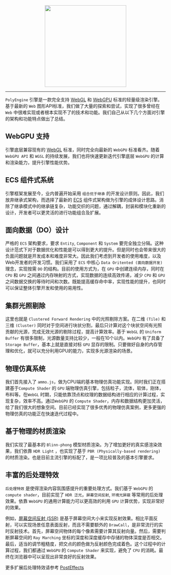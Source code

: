 <!-- <Logo :animation="false"></Logo> -->
<img class="VPImage light image-src" src="/images/logo512.png" alt="" width="256" height="256" style="display: block; margin: 0 auto">

---

`PolyEngine` 引擎是一款完全支持 [WebGL](https://www.khronos.org/webgl/) 和 [WebGPU](https://www.orillusion.com/webgpu.html) 标准的轻量级渲染引擎。基于最新的 `Web` 图形API标准，我们做了大量的探索和尝试，实现了很多曾经在 `Web` 中很难实现或者根本实现不了的技术和功能。我们自己从以下几个方面对引擎的架构和功能特点做出了总结。

## WebGPU 支持
引擎底层兼容现有的 [WebGL](https://www.khronos.org/webgl/) 标准，同时完全向最新的 `WebGPU` 标准看齐。随着`WebGPU API` 和 `WGSL` 的持续发展，我们也将快速更新迭代引擎底层 `WebGPU` 的计算和渲染能力，提升引擎性能优势。

## ECS 组件式系统
引擎框架发展至今，业内普遍开始采用 `组合优于继承` 的开发设计原则。因此，我们放弃继承式架构，而选择了最新的 [ECS](https://wikipedia.org/wiki/Entity_component_system) 组件式架构做为引擎的成体设计思路。消除了继承模式中的继承链复杂，功能交织的问题，通过解耦，封装和模块化重新的设计，开发者可以更灵活的进行功能组合及扩展。

## 面向数据（DO）设计
严格的 `ECS` 架构要求，要求 `Entity`, `Component` 和 `System` 要完全独立分隔。这种设计范式下对于数据优化和性能是可以得到更大的提升。但是同时也会带来很大的负面问题就是开发成本和难度非常大。因此我们考虑到开发者的使用难度，以及Web开发者的开发习惯。我们采用了 `ECS` 中核心 `Data Oritented (面向数据开发)` 理念，实现按需 `DO` 的结构。目前的使用方式为，在 `GPU` 中创建连续内存，同时在 `CPU` 和 `GPU` 之间通过内存映射的方式，实现数据的连续高效传递，减少 `CPU` 和 `GPU` 之间数据交换的等待时间和次数。既能提高缓存命中率，实现性能的提升，也同时可以保证整体引擎开发和使用的易用性。

<!-- ## WASM 加速
`JavaScript` 在 [V8](https://v8.dev/) 内核中运行效率已经非常高了，但是和原生环境还有些差距。3D场景中很多复杂的数学计算逻辑仍然需要 `CPU` 来运算，为了提高效率我们引入了 [WASM](https://webassembly.org/) 支持，将大量的 `CPU` 计算需求交给原生的计算模块，不再依靠 `JS` 线程来完成，可以极大的提高 `CPU` 利用率和运算性能。 -->

<!-- ## 集群前向渲染
普通的前向渲染是最为简单的渲染管线。但是它的计算复杂度为 `M x N`（M为物件数目，N为动态光源数目），不适合动态光源复杂的场景，而且会有大量的 `Overdraw`。我们的做法是，首先实现 `Tile Forward Rendering/Forward+ Rendering` 渲染管线，在二维的屏幕空间进行 `Tile` 划分，通过预计算好的深度信息，通过 `Compute Shader` 完成对 `Tile` 中没有贡献的光源进行剔除，减少计算压力。再进一步，我们采用 `Cluster Light Culling` 的技术，在深度方向上也同样进行一次划分，进一步缩小光照的影响范围，实现了对动态多光源场景很好的渲染效果。 -->

## 集群光照剔除
这里也就是 `Clustered Forward Rendering` 中的光照剔除方案。在二维 `(Tile)` 和三维 `(Cluster)` 同时对于空间进行块状分割，最后只计算对这个块状空间有光照贡献的光源，完成无效光源的剔除过程，提高计算效率。基于 `WebGL` 的 `Uniform Buffer` 有很多限制，光源数量支持比较少，一般在10个以内。`WebGPU` 有了具备了 `Storage Buffer`，基本上就是直接对标 `GPU` 显存的限制。只要做好自身的内存管理和优化，就可以充分利用GPU的能力，实现多光源渲染的场景。

## 物理仿真系统
我们首先接入了 `ammo.js`，做为CPU端的基本物理仿真功能实现。同时我们正在搭建基于`Compute Shader` 的 `GPU` 端物理仿真引擎，包括粒子，流体，软体，刚体，布料等。在`WebGL` 时期，只能依靠顶点和纹理的数据结构进行相应的计算过程，实现复杂，效率不高。通过`WebGPU` 的 `Compute Shader`，内存和数据结构更加灵活，给了我们很大的想象空间。目前已经实现了很多优秀的物理仿真案例，更多更强的物理仿真的功能正在快速迭代过程中。

## 基于物理的材质渲染
我们实现了最基本的 `Blinn-phong` 模型材质渲染。为了增加更好的真实感渲染效果，我们依靠 `HDR Light` ，也实现了基于 `PBR (Physically-based rendering)` 的材质渲染。也是目前主流引擎的标配了，是一项比较普及的基本引擎要求。

<!-- ## 动态漫反射全局光照
`DDGI (Dynamic Diffuse Global Illumination)` 算法是一个基于 `Probe` 的全局光照算法。需要在空间中摆放许多个的 `Probe`，并进行分组，每组 `Probe` 打包成一个 `DDGI Volume`。`Compute Shader` 来计算每个`Probe` 的辐照度（光照信息）和 `G-buffer（几何信息）`，这些信息从球面映射到八面体再映射到正方形来存储。当需要着色时，只需要查看着色点周围的 `probe` 中存储的光照和几何信息来计算着色点的光照信息。将 `Volume` 绑定到摄像机上跟随移动，`Volume` 内的物体会应用间接光照，即被间接光照亮。从渲染效果等方面综合考量，目前我们设置的最大间接光源数量是32个。 -->

<!-- ## GPU骨骼动画
基于 `WebGL` 框架，蒙皮动画在顶点着色器中是容易实现的。骨骼动画一般都是在 `JavaScript` 中计算，然后把数据传递到 `GPU` 完成渲染。由于具备了 `WebGPU` 的 `Compute Shader`，更灵活的数据结构允许我们将骨骼动画的计算过程转移到 `GPU` 当中，大幅度提高了计算效率和性能。当然我们同时也提供给客户基于 `CPU` 的骨骼动画方案，用户可以按需选择。 -->

<!-- ## 视锥体剔除
视锥剔除的目的就是只需要渲染摄像头视椎体内部的物体。目前渲染管线的 `GPU` 裁剪阶段会完成自动剔除功能，但是在之前 `CPU` 仍然会通过 `DrawCall` 把信息传递给 `GPU` 的 `Vertex Shader`，这些视锥体之外的信息也会参与到很多计算环节中。我们采用视椎体出方案就是在最源头解决这些额外信息的计算问题。首先为模型建立 `AABB` 包围盒，依靠 `DO` 的优势，完成索引数据从 `CPU` 向 `GPU` 的共享传输，然后通过 `Compute Shader` 来计算视锥体和包围体是否相交，相交就提交 `DrawCall`，反之不进行绘制。这样可以极大的提高渲染效率，减少额外的计算消耗。 -->

## 丰富的后处理特效
`后处理特效` 是使得渲染内容氛围感提升的重要处理方式。我们基于 `WebGPU` 的 `compute shader`，目前实现了 `HDR 泛光`，`屏幕空间反射`, `环境光屏蔽` 等常用的后处理效果。依靠 `WebGPU` 的通用计算能力可以更高效的利用 `GPU` 计算优势，实现非常好的效果。

例如，[屏幕空间反射 (SSR)](/guide/advanced/post_ssr) 是基于屏幕空间大小来实现反射效果。相比平面反射，可以实现场景任意表面反射，而且不需要额外的 `DrawCall`，是非常流行的实时反射技术。首先，屏幕空间物体的每个像素需要计算其反射向量。然后，需要判断屏幕空间的 `Ray Marching` 坐标的深度和深度缓存中存储的物体深度是否相交。最后，适当的调节粗糙度，把交点的颜色做为反射颜色完成着色。这个过程中的计算过程，我们都通过 `WebGPU` 的 `Compute Shader` 来实现，避免了 `CPU` 的消耗。最终在浏览器中可以呈现出非常良好的反射效果。

更多扩展后处理特效请参考 [PostEffects](/guide/advanced/posteffect)
